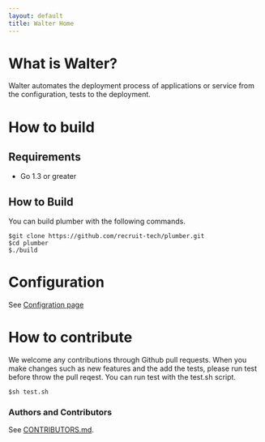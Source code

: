 ```yaml
---
layout: default
title: Walter Home
---
```

# What is Walter?

Walter automates the deployment process of applications or service from the configuration, tests to the deployment.

# How to build

## Requirements

- Go 1.3 or greater

## How to Build

You can build plumber with the following commands.

    $git clone https://github.com/recruit-tech/plumber.git
    $cd plumber
    $./build

# Configuration

See [Configration page](config.html)

# How to contribute

We welcome any contributions through Github pull requests.
When you make changes such as new features and the add the tests, please run test before throw the pull reqest.
You can run test with the test.sh script.

    $sh test.sh

### Authors and Contributors

See [CONTRIBUTORS.md](https://github.com/recruit-tech/plumber/blob/master/CONTRIBUTORS.md).
